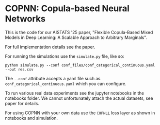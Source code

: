# COPNN: Copula-based Neural Networks

This is the code for our AISTATS '25 paper, "Flexible Copula-Based Mixed Models in Deep Learning: A Scalable Approach to Arbitrary Marginals".

For full implementation details see the paper.

For running the simulations use the `simulate.py` file, like so:

```
python simulate.py --conf conf_files/conf_categorical_continuous.yaml --out res.csv
```

The `--conf` attribute accepts a yaml file such as `conf_categorical_continuous.yaml` which you can configure.

To run various real data experiments see the jupyter notebooks in the notebooks folder. We cannot unfortunately attach the actual datasets, see paper for details.

For using COPNN with your own data use the `COPNLL` loss layer as shown in notebooks and simulation.
